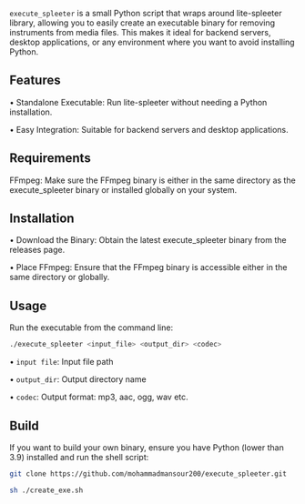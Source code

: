 `execute_spleeter` is a small Python script that wraps around lite-spleeter library, allowing you to easily create an executable binary for removing instruments from media files. This makes it ideal for backend servers, desktop applications, or any environment where you want to avoid installing Python.

## Features

• Standalone Executable: Run lite-spleeter without needing a Python installation.

• Easy Integration: Suitable for backend servers and desktop applications.

## Requirements

FFmpeg: Make sure the FFmpeg binary is either in the same directory as the execute_spleeter binary or installed globally on your system.

## Installation

• Download the Binary: Obtain the latest execute_spleeter binary from the releases page.

• Place FFmpeg: Ensure that the FFmpeg binary is accessible either in the same directory or globally.

## Usage

Run the executable from the command line:

```bash
./execute_spleeter <input_file> <output_dir> <codec>
```

• `input file`: Input file path

• `output_dir`: Output directory name

• `codec`: Output format: mp3, aac, ogg, wav etc.

## Build

If you want to build your own binary, ensure you have Python (lower than 3.9) installed and run the shell script:

```bash
git clone https://github.com/mohammadmansour200/execute_spleeter.git
```

```bash
sh ./create_exe.sh
```

